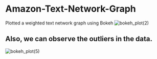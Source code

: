 # Amazon-Text-Network-Graph
Plotted a weighted text network graph using Bokeh
![bokeh_plot(2)](https://user-images.githubusercontent.com/40862259/147098163-000f9970-4b0e-4bee-b753-66dfca0ed342.png)
## Also, we can observe the outliers in the data.
![bokeh_plot(5)](https://user-images.githubusercontent.com/40862259/147187156-e052f4e4-d6dd-45e0-a68b-c22f14ac1679.png)
